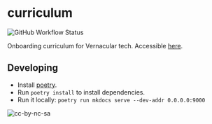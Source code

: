 # curriculum

![GitHub Workflow Status](https://img.shields.io/github/workflow/status/Vernacular-ai/curriculum/docs?style=flat-square)

Onboarding curriculum for Vernacular tech. Accessible [here](https://vernacular-ai.github.io/curriculum/).

## Developing

- Install [poetry][poetry-install].
- Run `poetry install` to install dependencies.
- Run it locally: `poetry run mkdocs serve --dev-addr 0.0.0.0:9000`

[poetry-install]: https://python-poetry.org/docs/#installation


![cc-by-nc-sa](https://licensebuttons.net/l/by-nc-sa/4.0/88x31.png)
